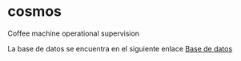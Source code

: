 # cosmos
Coffee machine operational supervision

La base de datos se encuentra en el siguiente enlace
[Base de datos](https://docs.google.com/spreadsheets/d/1i2sFgMdMHJYRY-wCLf3HqJ4SLBfVm7WAcvAJXkz9qlY/edit#gid=2138100350)
